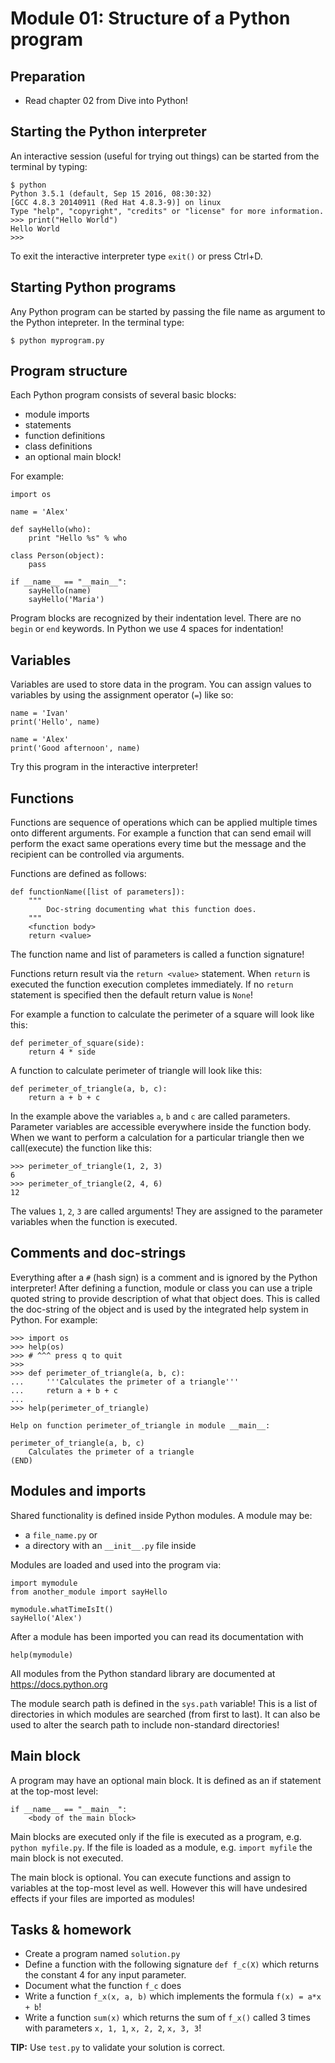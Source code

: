 # Module 01: Structure of a Python program

## Preparation

* Read chapter 02 from Dive into Python!

## Starting the Python interpreter

An interactive session (useful for trying out things) can be started from the
terminal by typing:

    $ python
    Python 3.5.1 (default, Sep 15 2016, 08:30:32)
    [GCC 4.8.3 20140911 (Red Hat 4.8.3-9)] on linux
    Type "help", "copyright", "credits" or "license" for more information.
    >>> print("Hello World")
    Hello World
    >>>

To exit the interactive interpreter type `exit()` or press Ctrl+D.

## Starting Python programs

Any Python program can be started by passing the file name as argument to the
Python intepreter. In the terminal type:

    $ python myprogram.py

## Program structure

Each Python program consists of several basic blocks:

- module imports
- statements
- function definitions
- class definitions
- an optional main block!

For example:

    import os

    name = 'Alex'

    def sayHello(who):
        print "Hello %s" % who

    class Person(object):
        pass

    if __name__ == "__main__":
        sayHello(name)
        sayHello('Maria')


Program blocks are recognized by their indentation level. There are no `begin` or `end`
keywords. In Python we use 4 spaces for indentation!

## Variables

Variables are used to store data in the program. You can assign values to variables by
using the assignment operator (`=`) like so:

    name = 'Ivan'
    print('Hello', name)

    name = 'Alex'
    print('Good afternoon', name)


Try this program in the interactive interpreter!


## Functions

Functions are sequence of operations which can be applied multiple times
onto different arguments. For example a function that can send email
will perform the exact same operations every time but the message and the
recipient can be controlled via arguments.

Functions are defined as follows:

    def functionName([list of parameters]):
        """
            Doc-string documenting what this function does.
        """
        <function body>
        return <value>

The function name and list of parameters is called a function signature!

Functions return result via the `return <value>` statement. When `return`
is executed the function execution completes immediately. If no `return`
statement is specified then the default return value is `None`!

For example a function to calculate the perimeter of a square will look like this:

    def perimeter_of_square(side):
        return 4 * side

A function to calculate perimeter of triangle will look like this:

    def perimeter_of_triangle(a, b, c):
        return a + b + c


In the example above the variables `a`, `b` and `c` are called parameters. Parameter
variables are accessible everywhere inside the function body. When we want to perform
a calculation for a particular triangle then we call(execute) the function like this:

    >>> perimeter_of_triangle(1, 2, 3)
    6
    >>> perimeter_of_triangle(2, 4, 6)
    12

The values `1`, `2`, `3` are called arguments! They are assigned to the parameter variables
when the function is executed.



## Comments and doc-strings

Everything after a `#` (hash sign) is a comment and is ignored by the Python interpreter!
After defining a function, module or class you can use a triple quoted string to provide
description of what that object does. This is called the doc-string of the object and is
used by the integrated help system in Python. For example:

    >>> import os
    >>> help(os)
    >>> # ^^^ press q to quit
    >>>
    >>> def perimeter_of_triangle(a, b, c):
    ...     '''Calculates the primeter of a triangle'''
    ...     return a + b + c
    ... 
    >>> help(perimeter_of_triangle)
    
    Help on function perimeter_of_triangle in module __main__:
    
    perimeter_of_triangle(a, b, c)
        Calculates the primeter of a triangle
    (END)


## Modules and imports

Shared functionality is defined inside Python modules. A module may be:

- a `file_name.py` or
- a directory with an `__init__.py` file inside

Modules are loaded and used into the program via:

    import mymodule
    from another_module import sayHello

    mymodule.whatTimeIsIt()
    sayHello('Alex')

After a module has been imported you can read its documentation with

    help(mymodule)

All modules from the Python standard library are documented at https://docs.python.org

The module search path is defined in the `sys.path` variable! This is a list of
directories in which modules are searched (from first to last). It can also be used
to alter the search path to include non-standard directories!


## Main block

A program may have an optional main block. It is defined as an if statement at the
top-most level:

    if __name__ == "__main__":
        <body of the main block>

Main blocks are executed only if the file is executed as a program,
e.g. `python myfile.py`. If the file is loaded as a module, e.g. `import myfile`
the main block is not executed.

The main block is optional. You can execute functions and assign to variables
at the top-most level as well. However this will have undesired effects if
your files are imported as modules!


## Tasks & homework

* Create a program named `solution.py`
* Define a function with the following signature `def f_c(X)` which
  returns the constant 4 for any input parameter.
* Document what the function `f_c` does
* Write a function `f_x(x, a, b)` which implements the formula `f(x) = a*x + b`!
* Write a function `sum(x)` which returns the sum of `f_x()` called 3 times with
  parameters `x, 1, 1`, `x, 2, 2`, `x, 3, 3`!

**TIP:** Use `test.py` to validate your solution is correct.

